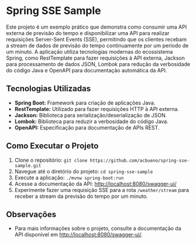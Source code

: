 # Spring SSE Sample

Este projeto é um exemplo prático que demonstra como consumir uma API externa de previsão do tempo e disponibilizar uma API para realizar requisições Server-Sent Events (SSE), permitindo que os clientes recebam a stream de dados de previsão do tempo continuamente por um período de um minuto. A aplicação utiliza tecnologias modernas do ecossistema Spring, como RestTemplate para fazer requisições à API externa, Jackson para processamento de dados JSON, Lombok para redução da verbosidade do código Java e OpenAPI para documentação automática da API.

## Tecnologias Utilizadas

- **Spring Boot:** Framework para criação de aplicações Java.
- **RestTemplate:** Utilizado para fazer requisições HTTP à API externa.
- **Jackson:** Biblioteca para serialização/deserialização de JSON.
- **Lombok:** Biblioteca para reduzir a verbosidade do código Java.
- **OpenAPI:** Especificação para documentação de APIs REST.

## Como Executar o Projeto

1. Clone o repositório: `git clone https://github.com/acbueno/spring-sse-sample.git`
2. Navegue até o diretório do projeto: `cd spring-sse-sample`
3. Execute a aplicação: `./mvnw spring-boot:run`
4. Acesse a documentação da API: [http://localhost:8080/swagger-ui/](http://localhost:8080/swagger-ui/)
5. Experimente fazer uma requisição SSE para a rota `/weather/stream` para receber a stream da previsão do tempo por um minuto.

## Observações

- Para mais informações sobre o projeto, consulte a documentação da API disponível em [http://localhost:8080/swagger-ui/](http://localhost:8080/swagger-ui/).

